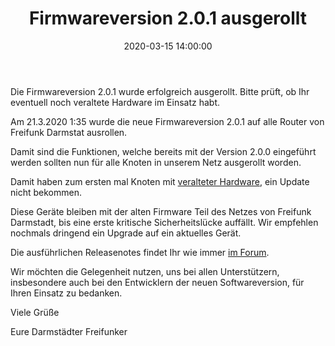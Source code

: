 ﻿---
layout: post
title: "Firmwareversion 2.0.1 ausgerollt"
date: 2020-03-15 14:00:00
categories: community
---
Die Firmwareversion 2.0.1 wurde erfolgreich ausgerollt. Bitte prüft, ob Ihr eventuell noch veraltete Hardware im Einsatz habt.

<!--*-->

Am 21.3.2020 1:35 wurde die neue Firmwareversion 2.0.1 auf alle Router von Freifunk Darmstat ausrollen. 


Damit sind die Funktionen, welche bereits mit der Version 2.0.0 eingeführt werden sollten nun für alle Knoten in unserem Netz ausgerollt worden.


Damit haben zum ersten mal Knoten mit [veralteter Hardware](https://darmstadt.freifunk.net/news/2018/05/16/eol-devices.html), ein Update nicht bekommen.


Diese Geräte bleiben mit der alten Firmware Teil des Netzes von Freifunk Darmstadt, bis eine erste kritische Sicherheitslücke auffällt. Wir empfehlen nochmals dringend ein Upgrade auf ein aktuelles Gerät.


Die ausführlichen Releasenotes findet Ihr wie immer [im Forum](https://forum.darmstadt.freifunk.net/t/2-0-1-gluon-v2020-1-1/838).  


Wir möchten die Gelegenheit nutzen, uns bei allen Unterstützern, insbesondere auch bei den Entwicklern der neuen Softwareversion, für Ihren Einsatz zu bedanken.


Viele Grüße

Eure Darmstädter Freifunker

